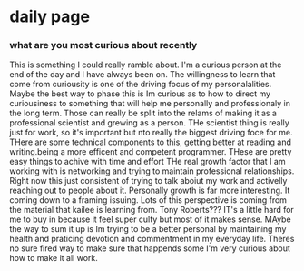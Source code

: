 # daily page
### what are you most curious about recently

This is something I could really ramble about. I'm a curious person at the end of the day and I have always been on. The willingness to learn that come from curiousity is one of the driving focus of my personalalities. Maybe the best way to phase this is Im curious as to how to direct my curiousiness to something that will help me personally and professionaly in the long term. Those can really be split into the relams of making it as a professional scientist and grewing as a person. THe scientist thing is really just for work, so it's important but nto really the biggest driving foce for me. THere are some technical components to this, getting better at reading and writing.being a more efficent and competent programmer. THese are pretty easy things to achive with time and effort THe real growth factor that I am working with is networking and trying to maintain professional relationships. Right now this just consistent of trying to talk aboiut my work and activelly reaching out to people about it.
Personally growth is far more interesting. It coming down to a framing issuing. Lots of this perspective is coming from the material that kailee is learning from. Tony Roberts??? IT's a little hard for me to buy in because it feel super culty but most of it makes sense. MAybe the way to sum it up is Im trying to be a better personal by maintaining my health and praticing devotion and commentment in my everyday life. Theres no sure fired way to make sure that happends some I'm very curious about how to make it all work. 
